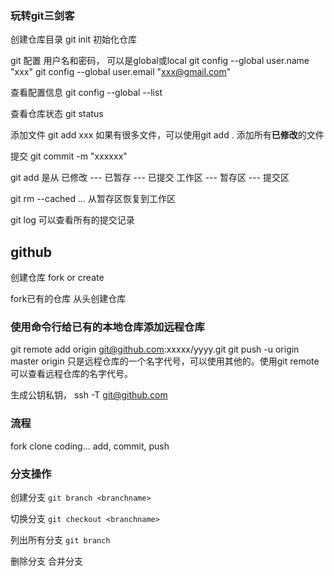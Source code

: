 

### 玩转git三剑客

创建仓库目录
git init 初始化仓库

git 配置
用户名和密码， 可以是global或local
git config --global user.name "xxx"
git config --global user.email "xxx@gmail.com"

查看配置信息
git config --global --list


查看仓库状态
git status

添加文件
git add  xxx
如果有很多文件，可以使用git  add .  添加所有**已修改**的文件

提交
git commit -m "xxxxxx"


git add  是从
已修改 --- 已暂存 --- 已提交
工作区 --- 暂存区 --- 提交区

git rm --cached <file>... 从暂存区恢复到工作区


git log 可以查看所有的提交记录


## github
创建仓库
fork   or  create

fork已有的仓库
从头创建仓库

### 使用命令行给已有的本地仓库添加远程仓库
git remote add origin git@github.com:xxxxx/yyyy.git
git push -u origin master
origin 只是远程仓库的一个名字代号，可以使用其他的。使用git  remote可以查看远程仓库的名字代号。

生成公钥私钥，
ssh  -T  git@github.com



### 流程
fork
clone
coding...
add, commit, push


### 分支操作
创建分支
`git branch <branchname>`

切换分支
`git checkout <branchname>`

列出所有分支
`git branch`

删除分支
合并分支
